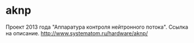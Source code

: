 # aknp
Проект 2013 года "Аппаратура контроля нейтронного потока".
Ccылка на описание. http://www.systematom.ru/hardware/aknp/

